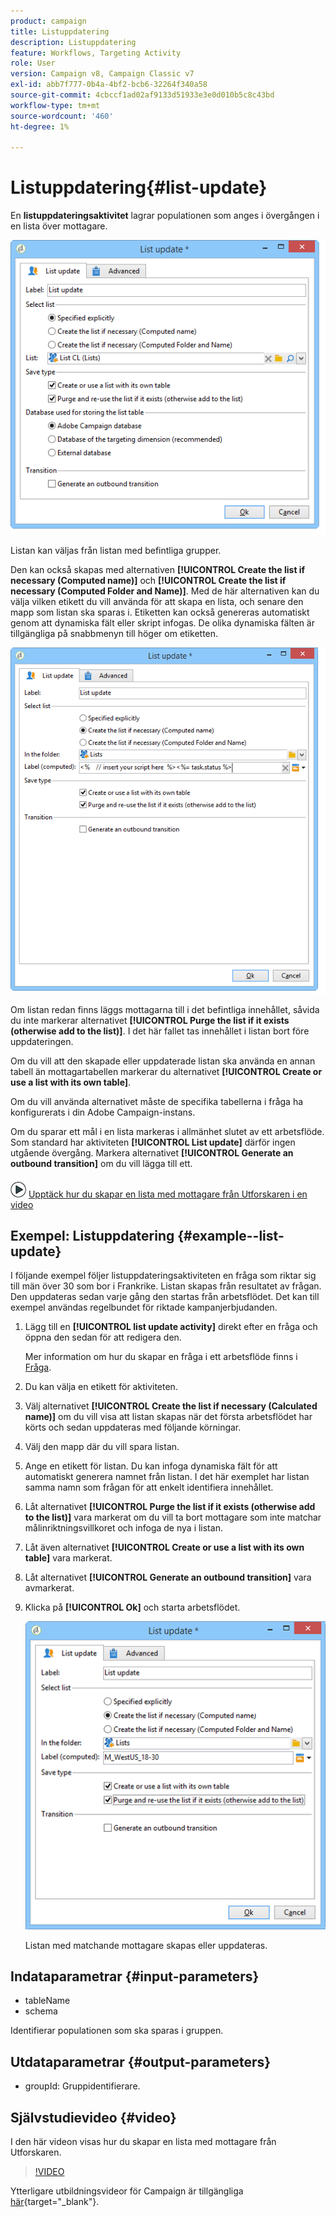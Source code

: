 ```yaml
---
product: campaign
title: Listuppdatering
description: Listuppdatering
feature: Workflows, Targeting Activity
role: User
version: Campaign v8, Campaign Classic v7
exl-id: abb7f777-0b4a-4bf2-bcb6-32264f340a58
source-git-commit: 4cbccf1ad02af9133d51933e3e0d010b5c8c43bd
workflow-type: tm+mt
source-wordcount: '460'
ht-degree: 1%

---
```


# Listuppdatering{#list-update}



En **listuppdateringsaktivitet** lagrar populationen som anges i övergången i en lista över mottagare.

![](assets/s_user_segmentation_update_group.png)

Listan kan väljas från listan med befintliga grupper.

Den kan också skapas med alternativen **[!UICONTROL Create the list if necessary (Computed name)]** och **[!UICONTROL Create the list if necessary (Computed Folder and Name)]**. Med de här alternativen kan du välja vilken etikett du vill använda för att skapa en lista, och senare den mapp som listan ska sparas i. Etiketten kan också genereras automatiskt genom att dynamiska fält eller skript infogas. De olika dynamiska fälten är tillgängliga på snabbmenyn till höger om etiketten.

![](assets/s_user_segmentation_update_list_calc.png)

Om listan redan finns läggs mottagarna till i det befintliga innehållet, såvida du inte markerar alternativet **[!UICONTROL Purge the list if it exists (otherwise add to the list)]**. I det här fallet tas innehållet i listan bort före uppdateringen.

Om du vill att den skapade eller uppdaterade listan ska använda en annan tabell än mottagartabellen markerar du alternativet **[!UICONTROL Create or use a list with its own table]**.

Om du vill använda alternativet måste de specifika tabellerna i fråga ha konfigurerats i din Adobe Campaign-instans.

Om du sparar ett mål i en lista markeras i allmänhet slutet av ett arbetsflöde. Som standard har aktiviteten **[!UICONTROL List update]** därför ingen utgående övergång. Markera alternativet **[!UICONTROL Generate an outbound transition]** om du vill lägga till ett.

![](assets/do-not-localize/how-to-video.png) [Upptäck hur du skapar en lista med mottagare från Utforskaren i en video](#video)

## Exempel: Listuppdatering {#example--list-update}

I följande exempel följer listuppdateringsaktiviteten en fråga som riktar sig till män över 30 som bor i Frankrike. Listan skapas från resultatet av frågan. Den uppdateras sedan varje gång den startas från arbetsflödet. Det kan till exempel användas regelbundet för riktade kampanjerbjudanden.

1. Lägg till en **[!UICONTROL list update activity]** direkt efter en fråga och öppna den sedan för att redigera den.

   Mer information om hur du skapar en fråga i ett arbetsflöde finns i [Fråga](query.md).

1. Du kan välja en etikett för aktiviteten.
1. Välj alternativet **[!UICONTROL Create the list if necessary (Calculated name)]** om du vill visa att listan skapas när det första arbetsflödet har körts och sedan uppdateras med följande körningar.
1. Välj den mapp där du vill spara listan.
1. Ange en etikett för listan. Du kan infoga dynamiska fält för att automatiskt generera namnet från listan. I det här exemplet har listan samma namn som frågan för att enkelt identifiera innehållet.
1. Låt alternativet **[!UICONTROL Purge the list if it exists (otherwise add to the list)]** vara markerat om du vill ta bort mottagare som inte matchar målinriktningsvillkoret och infoga de nya i listan.
1. Låt även alternativet **[!UICONTROL Create or use a list with its own table]** vara markerat.
1. Låt alternativet **[!UICONTROL Generate an outbound transition]** vara avmarkerat.
1. Klicka på **[!UICONTROL Ok]** och starta arbetsflödet.

   ![](assets/s_user_segmentation_update_list_calc_example.png)

   Listan med matchande mottagare skapas eller uppdateras.

## Indataparametrar {#input-parameters}

* tableName
* schema

Identifierar populationen som ska sparas i gruppen.

## Utdataparametrar {#output-parameters}

* groupId: Gruppidentifierare.

## Självstudievideo {#video}

I den här videon visas hur du skapar en lista med mottagare från Utforskaren.

>[!VIDEO](https://video.tv.adobe.com/v/25602/quality=12)

Ytterligare utbildningsvideor för Campaign är tillgängliga [här](https://experienceleague.adobe.com/docs/campaign-learn/tutorials/getting-started/introduction-to-adobe-campaign.html){target="_blank"}.